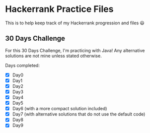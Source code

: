 # Hackerrank Practice Files

This is to help keep track of my Hackerrank progression and files 😃

## 30 Days Challenge
For this 30 Days Challenge, I'm practicing with Java!
Any alternative solutions are not mine unless stated otherwise.

Days completed:
- [X] Day0
- [X] Day1
- [X] Day2
- [X] Day3
- [X] Day4
- [X] Day5
- [X] Day6 (with a more compact solution included)
- [X] Day7 (with alternative solutions that do not use the default code)
- [X] Day8
- [X] Day9
